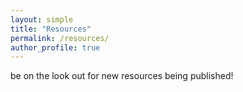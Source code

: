 ```yaml
---
layout: simple
title: "Resources"
permalink: /resources/
author_profile: true
---
```


be on the look out for new resources being published!

